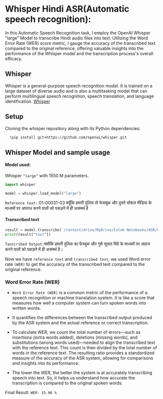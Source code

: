 
# Whisper Hindi ASR(Automatic speech recognition):

In this Automatic Speech Recognition task, I employ the OpenAI Whisper "large" Model to transcribe Hindi audio files into text. Utilizing the Word Error Rate (WER) score metric, I gauge the accuracy of the transcribed text compared to the original reference, offering valuable insights into the performance of the Whisper model and the transcription process's overall efficacy.





## Whisper

Whisper is a general-purpose speech recognition model. It is trained on a large dataset of diverse audio and is also a multitasking model that can perform multilingual speech recognition, speech translation, and language identification. [Whisper](https://github.com/openai/whisper/tree/main)
## Setup

Cloning the whisper repository along with its Python dependencies:

```bash
  !pip install git+https://github.com/openai/whisper.git
```
    
## Whisper Model and sample usage

#### Model used: 
Whisper `"large"` with 1550 M parameters.

```python
import whisper

model = whisper.load_model("large")
```


`Reference text:` 01-00031-03 क्यूँकि हमारी पुलिस तो फेसबुक और दुसरे सोशल मीडिया के माध्यमों पर अपराध करने वालों को पकड़ने में ही असमर्थ है

#### Transcribed text
```python
result = model.transcribe('/content/drive/MyDrive/Colab Notebooks/ASR/GV_Eval_3h/Audio/01-00031-03.mp3',language='hi')
print(result["text"])
```
`Tanscribed Output:`क्योंकि हमारी पुलिस का फेस्बुक और गुशे सुसल मिग्रे के माध्यमों पर अप्राज करने वालों को पकड़ने में ही असमर्थ है।

Now we have `reference text` and `transcribed text`, we used Word error rate `(WER)` to get the accuracy of the transcribed text compared to the original reference.

### Word Error Rate (WER)
- `Word Error Rate (WER)` is a common metric of the performance of a speech recognition or machine translation system. It is like a score that measures how well a computer system can turn spoken words into written words. 

- It quantifies the differences between the transcribed output produced by the ASR system and the actual reference or correct transcription.

- To calculate WER, we count the total number of errors—such as insertions (extra words added), deletions (missing words), and substitutions (wrong words used)—needed to align the transcribed text with the reference text. This count is then divided by the total number of words in the reference text. The resulting ratio provides a standardized measure of the accuracy of the ASR system, allowing for comparisons and insights into its performance.

- The lower the WER, the better the system is at accurately transcribing speech into text. So, it helps us understand how accurate the transcription is compared to the original spoken words.

Final Result:
`WER: 15.96 %`
